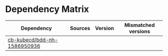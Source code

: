 # Dependency Matrix

Dependency | Sources | Version | Mismatched versions
---------- | ------- | ------- | -------------------
[cb-kubecd/bdd-nh-1586950936](https://github.com/cb-kubecd/bdd-nh-1586950936.git) |  | []() | 
